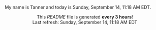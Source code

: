 My name is Tanner and today is Sunday, September 14, 11:18 AM EDT.

<p align="center">This <i>README</i> file is generated <b>every 3 hours</b>!</br>Last refresh: Sunday, September 14, 11:18 AM EDT<br /></p>
